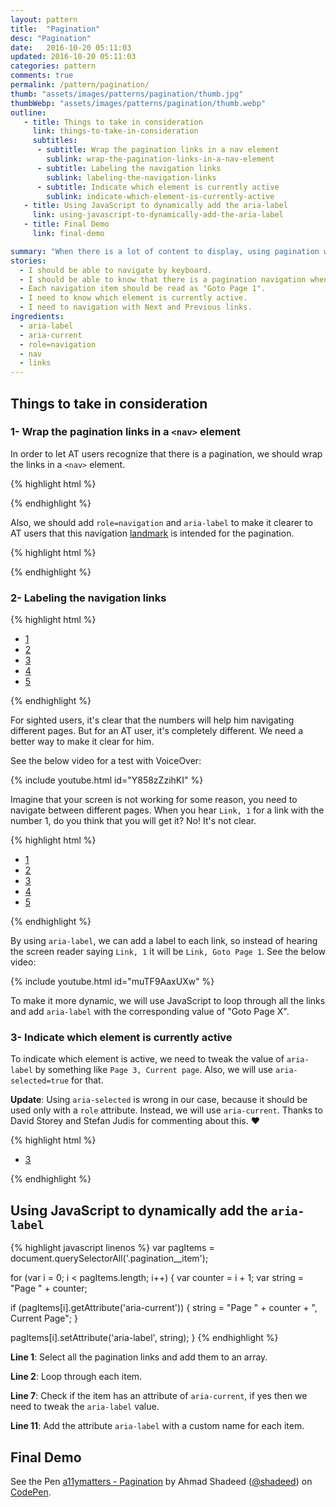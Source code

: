 ```yaml
---
layout: pattern
title:  "Pagination"
desc: "Pagination"
date:   2016-10-20 05:11:03
updated: 2016-10-20 05:11:03
categories: pattern
comments: true
permalink: /pattern/pagination/
thumb: "assets/images/patterns/pagination/thumb.jpg"
thumbWebp: "assets/images/patterns/pagination/thumb.webp"
outline:
   - title: Things to take in consideration
     link: things-to-take-in-consideration
     subtitles:
      - subtitle: Wrap the pagination links in a nav element
        sublink: wrap-the-pagination-links-in-a-nav-element
      - subtitle: Labeling the navigation links
        sublink: labeling-the-navigation-links
      - subtitle: Indicate which element is currently active
        sublink: indicate-which-element-is-currently-active
   - title: Using JavaScript to dynamically add the aria-label
     link: using-javascript-to-dynamically-add-the-aria-label
   - title: Final Demo
     link: final-demo

summary: "When there is a lot of content to display, using pagination will help us to add navigation links to reveal more content on the page."
stories:
  - I should be able to navigate by keyboard.
  - I should be able to know that there is a pagination navigation when scanning the page with a screen reader.
  - Each navigation item should be read as "Goto Page 1".
  - I need to know which element is currently active.
  - I need to navigation with Next and Previous links.
ingredients:
  - aria-label
  - aria-current
  - role=navigation
  - nav
  - links
---
```


## Things to take in consideration

### 1- Wrap the pagination links in a `<nav>` element

In order to let AT users recognize that there is a pagination, we should wrap the links in a `<nav>` element.

{% highlight html %}
<nav>
    <ul>
        <!-- pagination links -->
    </ul>
</nav>
{% endhighlight %}

Also, we should add `role=navigation` and `aria-label` to make it clearer to AT users that this navigation [landmark](/article/intro-html5-sectioning-elements/) is intended for the pagination.

{% highlight html %}
<nav role="navigation" aria-label="Pagination Navigation">
    <ul>
        <!-- pagination links -->
    </ul>
</nav>
{% endhighlight %}

### 2- Labeling the navigation links

{% highlight html %}
<nav role="navigation" aria-label="Pagination Navigation">
    <ul>
        <li><a href="/page-1">1</a></li>
        <li><a href="/page-2">2</a></li>
        <li><a href="/page-3">3</a></li>
        <li><a href="/page-4">4</a></li>
        <li><a href="/page-5">5</a></li>
    </ul>
</nav>
{% endhighlight %}

For sighted users, it's clear that the numbers will help him navigating different pages. But for an AT user, it's completely different. We need a better way to make it clear for him.

See the below video for a test with VoiceOver:

{% include youtube.html id="Y858zZzihKI" %}

Imagine that your screen is not working for some reason, you need to navigate between different pages. When you hear `Link, 1` for a link with the number 1, do you think that you will get it? No! It's not clear.

{% highlight html %}
<nav role="navigation" aria-label="Pagination Navigation">
    <ul>
        <li><a href="/page-1" aria-label="Goto Page 1">1</a></li>
        <li><a href="/page-2" aria-label="Goto Page 2">2</a></li>
        <li><a href="/page-3" aria-label="Goto Page 3">3</a></li>
        <li><a href="/page-4" aria-label="Goto Page 4">4</a></li>
        <li><a href="/page-5" aria-label="Goto Page 5">5</a></li>
    </ul>
</nav>
{% endhighlight %}

By using `aria-label`, we can add a label to each link, so instead of hearing the screen reader saying `Link, 1` it will be `Link, Goto Page 1`. See the below video:

{% include youtube.html id="muTF9AaxUXw" %}

To make it more dynamic, we will use JavaScript to loop through all the links and add `aria-label` with the corresponding value of "Goto Page X".

### 3- Indicate which element is currently active

To indicate which element is active, we need to tweak the value of `aria-label` by something like `Page 3, Current page`. Also, we will use `aria-selected=true` for that.

**Update**: Using `aria-selected` is wrong in our case, because it should be used only with a `role` attribute. Instead, we will use `aria-current`. Thanks to David Storey and Stefan Judis for commenting about this. ❤️

{% highlight html %}
<nav role="navigation" aria-label="Pagination Navigation">
    <ul>
        <!-- other pagination links -->
        <li>
          <a href="/page-3" aria-label="Current Page, Page 3" aria-current="true">3</a>
        </li>
        <!-- other pagination links -->
    </ul>
</nav>
{% endhighlight %}

## Using JavaScript to dynamically add the `aria-label`

{% highlight javascript linenos %}
var pagItems = document.querySelectorAll('.pagination__item');

for (var i = 0; i < pagItems.length; i++) {
  var counter = i + 1;
  var string = "Page " + counter;

  if (pagItems[i].getAttribute('aria-current')) {
    string = "Page " + counter + ", Current Page";
  }

  pagItems[i].setAttribute('aria-label', string);
}
{% endhighlight %}

**Line 1**: Select all the pagination links and add them to an array.

**Line 2**: Loop through each item.

**Line 7**: Check if the item has an attribute of `aria-current`, if yes then we need to tweak the `aria-label` value.

**Line 11**: Add the attribute `aria-label` with a custom name for each item.

## Final Demo

<p data-height="300" data-theme-id="23655" data-slug-hash="e8711b7460b4d050a6f4f804080c0b05" data-default-tab="css,result" data-user="shadeed" data-embed-version="2" class="codepen">See the Pen <a href="http://codepen.io/shadeed/pen/e8711b7460b4d050a6f4f804080c0b05/">a11ymatters - Pagination</a> by Ahmad Shadeed (<a href="http://codepen.io/shadeed">@shadeed</a>) on <a href="http://codepen.io">CodePen</a>.</p>
<script async src="//assets.codepen.io/assets/embed/ei.js"></script>
